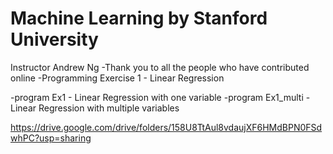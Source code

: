 # Machine Learning by Stanford University
Instructor Andrew Ng
-Thank you to all the people who have contributed online
-Programming Exercise 1 - Linear Regression

-program Ex1 - Linear Regression with one variable
-program Ex1_multi - Linear Regression with multiple variables

https://drive.google.com/drive/folders/158U8TtAul8vdaujXF6HMdBPN0FSdwhPC?usp=sharing

